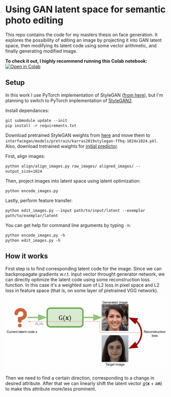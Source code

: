 # Using GAN latent space for semantic photo editing
This repo contains the code for my masters thesis on face generation.
It explores the possibility of editing an image by projecting it into GAN latent space, then modifying its latent code
using some vector arithmetic, and finally generating modified image.

**To check it out, I highly recommend running this Colab notebook:** [![Open in Colab](https://colab.research.google.com/assets/colab-badge.svg)](https://colab.research.google.com/github/Andre6o6/stylegan-editing/blob/master/StyleGAN_edit_images.ipynb) 

## Setup

In this work I use PyTorch implementation of StyleGAN ([from here](https://github.com/genforce/interfacegan)), but I'm planning to switch to PyTorch implementation of [StyleGAN2](https://github.com/NVlabs/stylegan2-ada).

Install dependances:
```
git submodule update --init
pip install -r requirements.txt
```
Download pretrained StyleGAN weights from [here](https://drive.google.com/file/d/1r3Qygz6DaXtQwkUbd35ucA2U4hayj32m) 
and move them to `interfacegan/models/pretrain/karras2019stylegan-ffhq-1024x1024.pkl`. 
Also, download tretrained waights for [initial predictor](https://drive.google.com/file/d/1C9MSghPDWnkccGXgU6S9-wnRgPVBVovL).

First, align images:
```
python align/align_images.py raw_images/ aligned_images/ --output_size=1024
```

Then, project images into latent space using latent optimization:
```
python encode_images.py
```

Lastly, perform feature transfer:
```
python edit_images.py --input path/to/input/latent --exemplar path/to/exemplar/latent
```

You can get help for command line arguments by typing `-h`:
```
python encode_images.py -h
python edit_images.py -h
```

## How it works
First step is to find corresponding latent code for the image. Since we can backpropagate gradients w.r.t. input vector 
throught generator network, we can directly optimize the latent code using some reconstruction loss function.
In this case it's a weighted sum of L2 loss in pixel space and L2 loss in feature space (that is, on some layer of pretrained VGG network).

![optimization](docs/optim_pipeline.gif)

Then we need to find a certain direction, corresponding to a change in desired attribute.
After that we can linearly shift the latent vector *g*(**x** + a**n**) to make this attribute more/less prominent.
